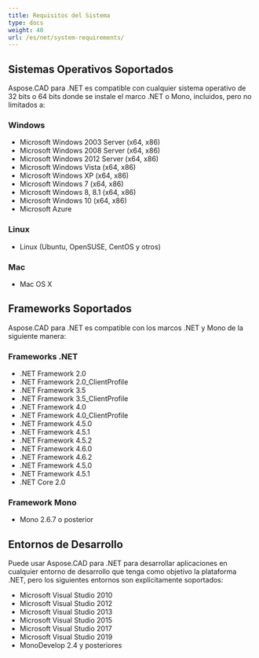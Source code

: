 ```yaml
---
title: Requisitos del Sistema
type: docs
weight: 40
url: /es/net/system-requirements/
---
```


## **Sistemas Operativos Soportados**

Aspose.CAD para .NET es compatible con cualquier sistema operativo de 32 bits o 64 bits donde se instale el marco .NET o Mono, incluidos, pero no limitados a:

### **Windows**

- Microsoft Windows 2003 Server (x64, x86)
- Microsoft Windows 2008 Server (x64, x86)
- Microsoft Windows 2012 Server (x64, x86)
- Microsoft Windows Vista (x64, x86)
- Microsoft Windows XP (x64, x86)
- Microsoft Windows 7 (x64, x86)
- Microsoft Windows 8, 8.1 (x64, x86)
- Microsoft Windows 10 (x64, x86)
- Microsoft Azure

### **Linux**

- Linux (Ubuntu, OpenSUSE, CentOS y otros)

### **Mac**

- Mac OS X

## **Frameworks Soportados**

Aspose.CAD para .NET es compatible con los marcos .NET y Mono de la siguiente manera:

### **Frameworks .NET**

- .NET Framework 2.0
- .NET Framework 2.0_ClientProfile
- .NET Framework 3.5
- .NET Framework 3.5_ClientProfile
- .NET Framework 4.0
- .NET Framework 4.0_ClientProfile
- .NET Framework 4.5.0
- .NET Framework 4.5.1
- .NET Framework 4.5.2
- .NET Framework 4.6.0
- .NET Framework 4.6.2
- .NET Framework 4.5.0
- .NET Framework 4.5.1
- .NET Core 2.0

### **Framework Mono**

- Mono 2.6.7 o posterior

## **Entornos de Desarrollo**

Puede usar Aspose.CAD para .NET para desarrollar aplicaciones en cualquier entorno de desarrollo que tenga como objetivo la plataforma .NET, pero los siguientes entornos son explícitamente soportados:

- Microsoft Visual Studio 2010
- Microsoft Visual Studio 2012
- Microsoft Visual Studio 2013
- Microsoft Visual Studio 2015
- Microsoft Visual Studio 2017
- Microsoft Visual Studio 2019
- MonoDevelop 2.4 y posteriores
